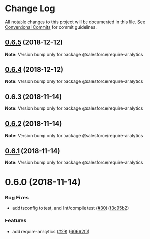 # Change Log

All notable changes to this project will be documented in this file.
See [Conventional Commits](https://conventionalcommits.org) for commit guidelines.

## [0.6.5](https://github.com/forcedotcom/sfdx-dev-packages/compare/@salesforce/require-analytics@0.6.4...@salesforce/require-analytics@0.6.5) (2018-12-12)

**Note:** Version bump only for package @salesforce/require-analytics





## [0.6.4](https://github.com/forcedotcom/sfdx-dev-packages/compare/@salesforce/require-analytics@0.6.3...@salesforce/require-analytics@0.6.4) (2018-12-12)

**Note:** Version bump only for package @salesforce/require-analytics





## [0.6.3](https://github.com/forcedotcom/sfdx-dev-packages/compare/@salesforce/require-analytics@0.6.2...@salesforce/require-analytics@0.6.3) (2018-11-14)

**Note:** Version bump only for package @salesforce/require-analytics





## [0.6.2](https://github.com/forcedotcom/sfdx-dev-packages/compare/@salesforce/require-analytics@0.6.1...@salesforce/require-analytics@0.6.2) (2018-11-14)

**Note:** Version bump only for package @salesforce/require-analytics





## [0.6.1](https://github.com/forcedotcom/sfdx-dev-packages/compare/@salesforce/require-analytics@0.6.0...@salesforce/require-analytics@0.6.1) (2018-11-14)

**Note:** Version bump only for package @salesforce/require-analytics





# 0.6.0 (2018-11-14)


### Bug Fixes

* add tsconfig to test, and lint/compile test ([#30](https://github.com/forcedotcom/sfdx-dev-packages/issues/30)) ([f3c95b2](https://github.com/forcedotcom/sfdx-dev-packages/commit/f3c95b2))


### Features

* add require-analytics ([#29](https://github.com/forcedotcom/sfdx-dev-packages/issues/29)) ([60662f0](https://github.com/forcedotcom/sfdx-dev-packages/commit/60662f0))
